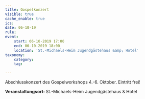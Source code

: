 ```yaml
---
title: Gospelkonzert
visible: true
cache_enable: true
ics: 
date: 06-10-19
rule: 
event:
	start: 06-10-2019 17:00
	end: 06-10-2019 18:00
	location: 'St.-Michaels-Heim Jugendgästehaus &amp; Hotel'
taxonomy:
	category: 
	tag: 

---
```

Abschlusskonzert des Gospelworkshops 4.-6. Oktober. Eintritt frei!


**Veranstaltungsort:** St.-Michaels-Heim Jugendgästehaus &amp; Hotel

